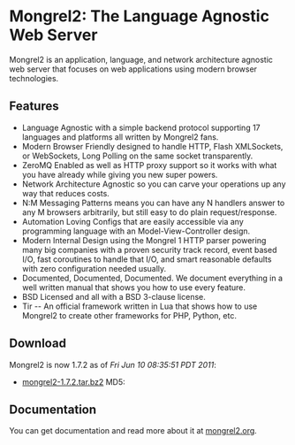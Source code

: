 Mongrel2: The Language Agnostic Web Server
==========================================

Mongrel2 is an application, language, and network architecture agnostic web
server that focuses on web applications using modern browser technologies.

Features
--------

* Language Agnostic with a simple backend protocol supporting 17 languages and
  platforms all written by Mongrel2 fans.
* Modern Browser Friendly designed to handle HTTP, Flash XMLSockets, or
  WebSockets, Long Polling on the same socket transparently.
* ZeroMQ Enabled as well as HTTP proxy support so it works with what you have
  already while giving you new super powers.
* Network Architecture Agnostic so you can carve your operations up any way that
  reduces costs.
* N:M Messaging Patterns means you can have any N handlers answer to any M
  browsers arbitrarily, but still easy to do plain request/response.
* Automation Loving Configs that are easily accessible via any programming
  language with an Model-View-Controller design.
* Modern Internal Design using the Mongrel 1 HTTP parser powering many big
  companies with a proven security track record, event based I/O, fast
  coroutines to handle that I/O, and smart reasonable defaults with zero
  configuration needed usually.
* Documented, Documented, Documented. We document everything in a well written
  manual that shows you how to use every feature.
* BSD Licensed and all with a BSD 3-clause license.
* Tir -- An official framework written in Lua that shows how to use Mongrel2 to
  create other frameworks for PHP, Python, etc.

Download
--------

Mongrel2 is now 1.7.2 as of *Fri Jun 10 08:35:51 PDT 2011*:

* [mongrel2-1.7.2.tar.bz2](http://mongrel2.org/static/downloads/mongrel2-1.7.2.tar.bz2) MD5: 

Documentation
-------------

You can get documentation and read more about it at [mongrel2.org](http://mongrel2.org).


